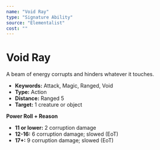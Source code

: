 ```yaml
---
name: "Void Ray"
type: "Signature Ability"
source: "Elementalist"
cost: ""
---
```


# Void Ray

A beam of energy corrupts and hinders whatever it touches.

- **Keywords:** Attack, Magic, Ranged, Void
- **Type:** Action
- **Distance:** Ranged 5
- **Target:** 1 creature or object

**Power Roll + Reason**

- **11 or lower:** 2 corruption damage
- **12-16:** 6 corruption damage; slowed (EoT)
- **17+:** 9 corruption damage; slowed (EoT)
